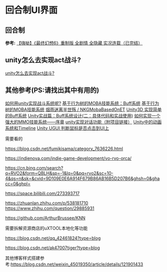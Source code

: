 # 回合制UI界面

## 回合制

**参考:**
[【嗨呦】《最终幻想6》重制版 全剧情 全隐藏 实况连载（已完结）](<https://www.bilibili.com/video/BV1U7411T71R/?p=1&vd_source=541350093e1daa8eebb09b34588484e7>)

## unity怎么去实现act战斗?

[unity怎么去实现act战斗?](<https://www.zhihu.com/question/441024228>)

## 其他参考(PS:请找出其中有用的)

[如何用unity实现战斗系统呢?](<https://www.zhihu.com/question/459078412>)
[基于行为树的MOBA技能系统：Buff系统](<https://www.lfzxb.top/nkgmoba-buffsystem/>)
[基于行为树的MOBA技能系统](<https://www.zhihu.com/column/c_1383070494757998592>)
[烟雨迷离半世殇 / NKGMobaBasedOnET](<https://gitee.com/NKG_admin/NKGMobaBasedOnET>)
[Unity3D 实现简单的Buff系统](<https://blog.csdn.net/qq_18192161/article/details/79296942>)
[Unity实战篇：Buff系统设计(二：具体代码和实战使用)](<https://blog.csdn.net/qq_15020543/article/details/87826009>)
[如何实现一个强大的MMO技能系统——序章](<https://zhuanlan.zhihu.com/p/147681650>)
[unity实现对话功能（附项目链接）](<https://www.bilibili.com/video/BV1fy4y1372Y>)
[Unity中的动画系统和Timeline](<https://www.bilibili.com/video/BV1S3411f7ZB>)
[Unity UGUI 判断鼠标是否点击到UI上](<https://blog.csdn.net/yzx5452830/article/details/82012990>)

需要看的

https://blog.csdn.net/fumikisama/category_7636226.html  

https://indienova.com/indie-game-development/vo-rvo-orca/

https://cn.bing.com/search?q=RVO2&form=QBLH&sp=-1&lq=0&pq=rvo2&sc=10-4&qs=n&sk=&cvid=9D109E0E6A914F679B86AB16B5D207B6&ghsh=0&ghacc=0&ghpl=

https://space.bilibili.com/273393717

https://zhuanlan.zhihu.com/p/538181710  
https://www.zhihu.com/question/29885931

https://github.com/ArthurBrussee/KNN

需要拆解资源商店的uXTOOL本地化等功能


https://blog.csdn.net/qq_42461824?type=blog

https://blog.csdn.net/ak47007tiger?type=blog


其他博客样式搭建参考:<https://blog.csdn.net/weixin_45019350/article/details/121901433>
